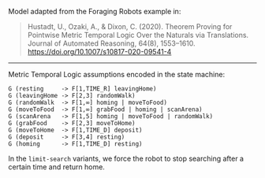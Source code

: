 Model adapted from the Foraging Robots example in:
> Hustadt, U., Ozaki, A., & Dixon, C. (2020). Theorem Proving for Pointwise Metric Temporal Logic Over the Naturals via Translations. Journal of Automated Reasoning, 64(8), 1553–1610. https://doi.org/10.1007/s10817-020-09541-4

---

Metric Temporal Logic assumptions encoded in the state machine:

```
G (resting     -> F[1,TIME_R] leavingHome)
G (leavingHome -> F[2,3] randomWalk)
G (randomWalk  -> F[1,∞] homing | moveToFood)
G (moveToFood  -> F[1,∞] grabFood | homing | scanArena)
G (scanArena   -> F[1,5] homing | moveToFood | randomWalk)
G (grabFood    -> F[2,3] moveToHome)
G (moveToHome  -> F[1,TIME_D] deposit)
G (deposit     -> F[3,4] resting)
G (homing      -> F[1,TIME_D] resting)
```

In the `limit-search` variants, we force the robot to stop searching after a certain time and return home.
